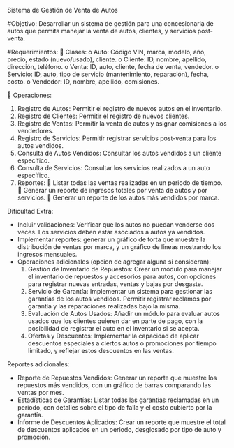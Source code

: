 Sistema de Gestión de Venta de Autos

#Objetivo: 
Desarrollar un sistema de gestión para una concesionaria de autos que permita
manejar la venta de autos, clientes, y servicios post-venta.

#Requerimientos:
 Clases:
  o Auto: Código VIN, marca, modelo, año, precio, estado (nuevo/usado), cliente.
  o Cliente: ID, nombre, apellido, dirección, teléfono.
  o Venta: ID, auto, cliente, fecha de venta, vendedor.
  o Servicio: ID, auto, tipo de servicio (mantenimiento, reparación), fecha, costo.
  o Vendedor: ID, nombre, apellido, comisiones.
  
 Operaciones:

  1. Registro de Autos: Permitir el registro de nuevos autos en el inventario.
  2. Registro de Clientes: Permitir el registro de nuevos clientes.
  3. Registro de Ventas: Permitir la venta de autos y asignar comisiones a los
  vendedores.
  4. Registro de Servicios: Permitir registrar servicios post-venta para los autos
  vendidos.
  5. Consulta de Autos Vendidos: Consultar los autos vendidos a un cliente
  específico.
  6. Consulta de Servicios: Consultar los servicios realizados a un auto
  específico.
  7. Reportes:
     Listar todas las ventas realizadas en un periodo de tiempo.
     Generar un reporte de ingresos totales por venta de autos y por
    servicios.
     Generar un reporte de los autos más vendidos por marca.

Dificultad Extra:
  - Incluir validaciones: Verificar que los autos no puedan venderse dos veces. Los
  servicios deben estar asociados a autos ya vendidos.
  - Implementar reportes: generar un gráfico de torta que muestre la distribución de
  ventas por marca, y un gráfico de líneas mostrando los ingresos mensuales.
  - Operaciones adicionales (opcion de agregar alguna si consideran):
    1. Gestión de Inventario de Repuestos: Crear un módulo para manejar el inventario
    de repuestos y accesorios para autos, con opciones para registrar nuevas entradas,
    ventas y bajas por desgaste.
    2. Servicio de Garantía: Implementar un sistema para gestionar las garantías de los
    autos vendidos. Permitir registrar reclamos por garantía y las reparaciones
    realizadas bajo la misma.
    3. Evaluación de Autos Usados: Añadir un módulo para evaluar autos usados que los
    clientes quieren dar en parte de pago, con la posibilidad de registrar el auto en el
    inventario si se acepta.
    4. Ofertas y Descuentos: Implementar la capacidad de aplicar descuentos especiales
    a ciertos autos o promociones por tiempo limitado, y reflejar estos descuentos en
    las ventas.

Reportes adicionales:
  - Reporte de Repuestos Vendidos: Generar un reporte que muestre los repuestos
  más vendidos, con un gráfico de barras comparando las ventas por mes.
  - Estadísticas de Garantías: Listar todas las garantías reclamadas en un periodo,
  con detalles sobre el tipo de falla y el costo cubierto por la garantía.
  - Informe de Descuentos Aplicados: Crear un reporte que muestre el total de
  descuentos aplicados en un periodo, desglosado por tipo de auto y promoción.

